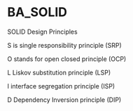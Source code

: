 # BA_SOLID
SOLID Design Principles

S is single responsibility principle (SRP)

O stands for open closed principle (OCP)

L Liskov substitution principle (LSP)

I interface segregation principle (ISP)

D Dependency Inversion principle (DIP)
